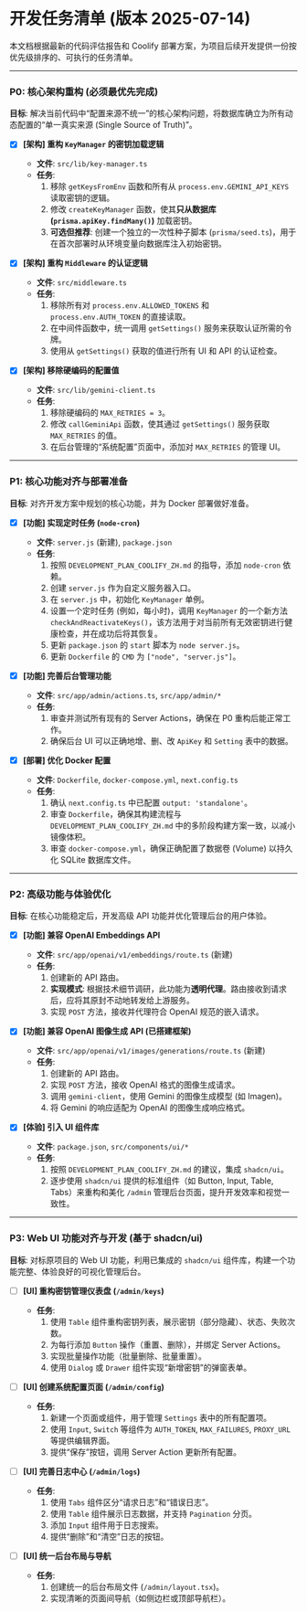 # 开发任务清单 (版本 2025-07-14)

本文档根据最新的代码评估报告和 Coolify 部署方案，为项目后续开发提供一份按优先级排序的、可执行的任务清单。

---

### P0: 核心架构重构 (必须最优先完成)

**目标**: 解决当前代码中“配置来源不统一”的核心架构问题，将数据库确立为所有动态配置的“单一真实来源 (Single Source of Truth)”。

- [x] **[架构] 重构 `KeyManager` 的密钥加载逻辑**

  - **文件**: `src/lib/key-manager.ts`
  - **任务**:
    1.  移除 `getKeysFromEnv` 函数和所有从 `process.env.GEMINI_API_KEYS` 读取密钥的逻辑。
    2.  修改 `createKeyManager` 函数，使其**只从数据库 (`prisma.apiKey.findMany()`)** 加载密钥。
    3.  **可选但推荐**: 创建一个独立的一次性种子脚本 (`prisma/seed.ts`)，用于在首次部署时从环境变量向数据库注入初始密钥。

- [x] **[架构] 重构 `Middleware` 的认证逻辑**

  - **文件**: `src/middleware.ts`
  - **任务**:
    1.  移除所有对 `process.env.ALLOWED_TOKENS` 和 `process.env.AUTH_TOKEN` 的直接读取。
    2.  在中间件函数中，统一调用 `getSettings()` 服务来获取认证所需的令牌。
    3.  使用从 `getSettings()` 获取的值进行所有 UI 和 API 的认证检查。

- [x] **[架构] 移除硬编码的配置值**
  - **文件**: `src/lib/gemini-client.ts`
  - **任务**:
    1.  移除硬编码的 `MAX_RETRIES = 3`。
    2.  修改 `callGeminiApi` 函数，使其通过 `getSettings()` 服务获取 `MAX_RETRIES` 的值。
    3.  在后台管理的“系统配置”页面中，添加对 `MAX_RETRIES` 的管理 UI。

---

### P1: 核心功能对齐与部署准备

**目标**: 对齐开发方案中规划的核心功能，并为 Docker 部署做好准备。

- [x] **[功能] 实现定时任务 (`node-cron`)**

  - **文件**: `server.js` (新建), `package.json`
  - **任务**:
    1.  按照 `DEVELOPMENT_PLAN_COOLIFY_ZH.md` 的指导，添加 `node-cron` 依赖。
    2.  创建 `server.js` 作为自定义服务器入口。
    3.  在 `server.js` 中，初始化 `KeyManager` 单例。
    4.  设置一个定时任务 (例如，每小时)，调用 `KeyManager` 的一个新方法 `checkAndReactivateKeys()`，该方法用于对当前所有无效密钥进行健康检查，并在成功后将其恢复。
    5.  更新 `package.json` 的 `start` 脚本为 `node server.js`。
    6.  更新 `Dockerfile` 的 `CMD` 为 `["node", "server.js"]`。

- [x] **[功能] 完善后台管理功能**

  - **文件**: `src/app/admin/actions.ts`, `src/app/admin/*`
  - **任务**:
    1.  审查并测试所有现有的 Server Actions，确保在 P0 重构后能正常工作。
    2.  确保后台 UI 可以正确地增、删、改 `ApiKey` 和 `Setting` 表中的数据。

- [x] **[部署] 优化 Docker 配置**
  - **文件**: `Dockerfile`, `docker-compose.yml`, `next.config.ts`
  - **任务**:
    1.  确认 `next.config.ts` 中已配置 `output: 'standalone'`。
    2.  审查 `Dockerfile`，确保其构建流程与 `DEVELOPMENT_PLAN_COOLIFY_ZH.md` 中的多阶段构建方案一致，以减小镜像体积。
    3.  审查 `docker-compose.yml`，确保正确配置了数据卷 (Volume) 以持久化 SQLite 数据库文件。

---

### P2: 高级功能与体验优化

**目标**: 在核心功能稳定后，开发高级 API 功能并优化管理后台的用户体验。

- [x] **[功能] 兼容 OpenAI Embeddings API**

  - **文件**: `src/app/openai/v1/embeddings/route.ts` (新建)
  - **任务**:
    1.  创建新的 API 路由。
    2.  **实现模式**: 根据技术细节调研，此功能为**透明代理**。路由接收到请求后，应将其原封不动地转发给上游服务。
    3.  实现 `POST` 方法，接收并代理符合 OpenAI 规范的嵌入请求。

- [x] **[功能] 兼容 OpenAI 图像生成 API (已搭建框架)**

  - **文件**: `src/app/openai/v1/images/generations/route.ts` (新建)
  - **任务**:
    1.  创建新的 API 路由。
    2.  实现 `POST` 方法，接收 OpenAI 格式的图像生成请求。
    3.  调用 `gemini-client`，使用 Gemini 的图像生成模型 (如 Imagen)。
    4.  将 Gemini 的响应适配为 OpenAI 的图像生成响应格式。

- [x] **[体验] 引入 UI 组件库**
  - **文件**: `package.json`, `src/components/ui/*`
  - **任务**:
    1.  按照 `DEVELOPMENT_PLAN_COOLIFY_ZH.md` 的建议，集成 `shadcn/ui`。
    2.  逐步使用 `shadcn/ui` 提供的标准组件（如 Button, Input, Table, Tabs）来重构和美化 `/admin` 管理后台页面，提升开发效率和视觉一致性。

---

### P3: Web UI 功能对齐与开发 (基于 shadcn/ui)

**目标**: 对标原项目的 Web UI 功能，利用已集成的 `shadcn/ui` 组件库，构建一个功能完整、体验良好的可视化管理后台。

- [ ] **[UI] 重构密钥管理仪表盘 (`/admin/keys`)**

  - **任务**:
    1.  使用 `Table` 组件重构密钥列表，展示密钥（部分隐藏）、状态、失败次数。
    2.  为每行添加 `Button` 操作（重置、删除），并绑定 Server Actions。
    3.  实现批量操作功能（批量删除、批量重置）。
    4.  使用 `Dialog` 或 `Drawer` 组件实现“新增密钥”的弹窗表单。

- [ ] **[UI] 创建系统配置页面 (`/admin/config`)**

  - **任务**:
    1.  新建一个页面或组件，用于管理 `Settings` 表中的所有配置项。
    2.  使用 `Input`, `Switch` 等组件为 `AUTH_TOKEN`, `MAX_FAILURES`, `PROXY_URL` 等提供编辑界面。
    3.  提供“保存”按钮，调用 Server Action 更新所有配置。

- [ ] **[UI] 完善日志中心 (`/admin/logs`)**

  - **任务**:
    1.  使用 `Tabs` 组件区分“请求日志”和“错误日志”。
    2.  使用 `Table` 组件展示日志数据，并支持 `Pagination` 分页。
    3.  添加 `Input` 组件用于日志搜索。
    4.  提供“删除”和“清空”日志的按钮。

- [ ] **[UI] 统一后台布局与导航**
  - **任务**:
    1.  创建统一的后台布局文件 (`/admin/layout.tsx`)。
    2.  实现清晰的页面间导航（如侧边栏或顶部导航栏）。
